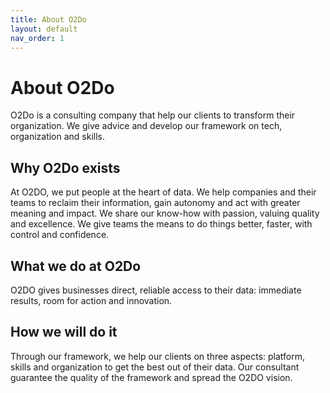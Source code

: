 ```yaml
---
title: About O2Do
layout: default
nav_order: 1
---
```


# About O2Do

O2Do is a consulting company that help our clients to transform their organization. 
We give advice and develop our framework on tech, organization and skills.  

## Why O2Do exists

At O2DO, we put people at the heart of data. We help companies and their teams to reclaim their information, gain autonomy and act with greater meaning and impact. We share our know-how with passion, valuing quality and excellence. We give teams the means to do things better, faster, with control and confidence.

## What we do at O2Do

O2DO gives businesses direct, reliable access to their data: immediate results, room for action and innovation.

## How we will do it

Through our framework, we help our clients on three aspects: platform, skills and organization to get the best out of their data. 
Our consultant guarantee the quality of the framework and spread the O2DO vision.